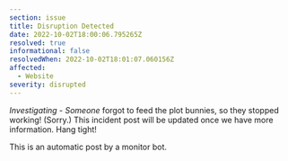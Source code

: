 ```yaml
---
section: issue
title: Disruption Detected
date: 2022-10-02T18:00:06.795265Z
resolved: true
informational: false
resolvedWhen: 2022-10-02T18:01:07.060156Z
affected:
  - Website
severity: disrupted
---
```

*Investigating* - _Someone_ forgot to feed the plot bunnies, so they stopped working! (Sorry.) This incident post will be updated once we have more information. Hang tight!

This is an automatic post by a monitor bot.
        
